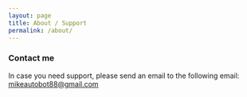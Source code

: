 ```yaml
---
layout: page
title: About / Support
permalink: /about/
---
```


### Contact me
In case you need support, please send an email to the following email: 
[mikeautobot88@gmail.com](mailto:mikeautobot88@gmail.com)
